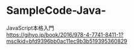 # SampleCode-Java-
JavaScript本格入門   
https://gihyo.jp/book/2016/978-4-7741-8411-1?msclkid=bfd9396bb0ac11ec9b3b519395360829